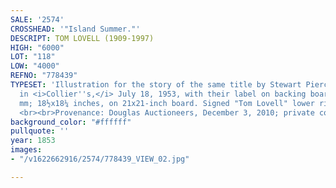 ```yaml
---
SALE: '2574'
CROSSHEAD: '"Island Summer."'
DESCRIPT: TOM LOVELL (1909-1997)
HIGH: "6000"
LOT: "118"
LOW: "4000"
REFNO: "778439"
TYPESET: 'Illustration for the story of the same title by Stewart Pierce Brown, published
  in <i>Collier''s,</i> July 18, 1953, with their label on backing board. Oil on board.  470x464
  mm; 18½x18¼ inches, on 21x21-inch board. Signed "Tom Lovell" lower right. Framed.
  <br><br>Provenance: Douglas Auctioneers, December 3, 2010; private collection.'
background_color: "#ffffff"
pullquote: ''
year: 1853
images:
- "/v1622662916/2574/778439_VIEW_02.jpg"

---
```


